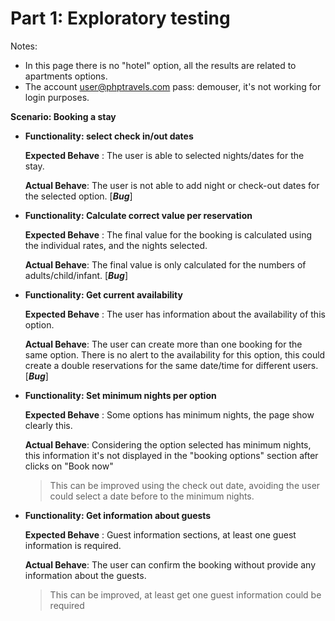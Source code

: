 # Part 1: Exploratory testing

Notes:
- In this page there is no "hotel" option, all the results are related to apartments options.
- The account user@phptravels.com pass: demouser, it's not working for login purposes.



**Scenario: Booking a stay**


- **Functionality: select check in/out dates**

    **Expected Behave** : The user is able to selected nights/dates for the stay.

    **Actual Behave**: The user is not able to add night or check-out dates for the selected option. [***Bug***]


- **Functionality: Calculate correct value per reservation**

    **Expected Behave** : The final value for the booking is calculated using the individual rates, and the nights selected.

    **Actual Behave**: The final value is only calculated for the numbers of adults/child/infant. [***Bug***]


- **Functionality: Get current availability**

  **Expected Behave** : The user has information about the availability of this option.

  **Actual Behave**: The user can create more than one booking for the same option. There is no alert to the availability for this option, this could create a double reservations for the same date/time for different users. [***Bug***]


- **Functionality: Set minimum nights per option**

    **Expected Behave** : Some options has minimum nights, the page show clearly this.
  
    **Actual Behave**: Considering the option selected has minimum nights, this information it's not displayed in the "booking options" section after clicks on "Book now"

    > This can be improved using the check out date, avoiding the user could select a date before to the minimum nights.

- **Functionality: Get information about guests**

    **Expected Behave** : Guest information sections, at least one guest information is required.
  
    **Actual Behave**: The user can confirm the booking without provide any information about the guests.

    > This can be improved, at least get one guest information could be required

